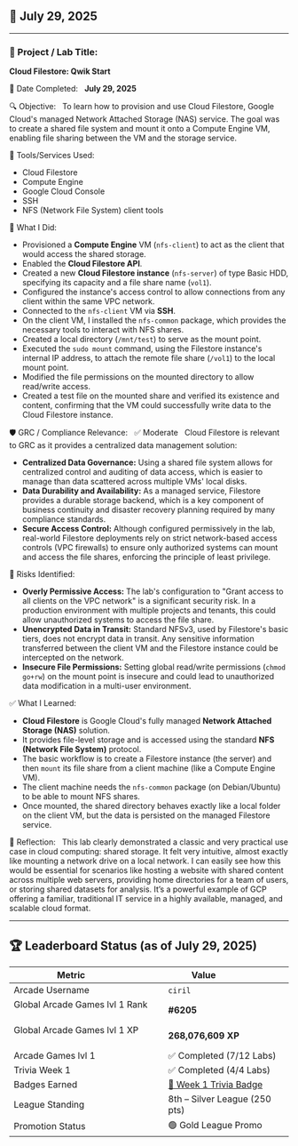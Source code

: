 ## 📅 July 29, 2025

---

### 🧩 Project / Lab Title:
**Cloud Filestore: Qwik Start**

📆 Date Completed:  
**July 29, 2025**

🔍 Objective:  
To learn how to provision and use Cloud Filestore, Google Cloud's managed Network Attached Storage (NAS) service. The goal was to create a shared file system and mount it onto a Compute Engine VM, enabling file sharing between the VM and the storage service.

🔧 Tools/Services Used:
- Cloud Filestore
- Compute Engine
- Google Cloud Console
- SSH
- NFS (Network File System) client tools

🧠 What I Did:
- Provisioned a **Compute Engine** VM (`nfs-client`) to act as the client that would access the shared storage.
- Enabled the **Cloud Filestore API**.
- Created a new **Cloud Filestore instance** (`nfs-server`) of type Basic HDD, specifying its capacity and a file share name (`vol1`).
- Configured the instance's access control to allow connections from any client within the same VPC network.
- Connected to the `nfs-client` VM via **SSH**.
- On the client VM, I installed the `nfs-common` package, which provides the necessary tools to interact with NFS shares.
- Created a local directory (`/mnt/test`) to serve as the mount point.
- Executed the `sudo mount` command, using the Filestore instance's internal IP address, to attach the remote file share (`/vol1`) to the local mount point.
- Modified the file permissions on the mounted directory to allow read/write access.
- Created a test file on the mounted share and verified its existence and content, confirming that the VM could successfully write data to the Cloud Filestore instance.

🛡️ GRC / Compliance Relevance:  
✅ Moderate  
Cloud Filestore is relevant to GRC as it provides a centralized data management solution:
- **Centralized Data Governance:** Using a shared file system allows for centralized control and auditing of data access, which is easier to manage than data scattered across multiple VMs' local disks.
- **Data Durability and Availability:** As a managed service, Filestore provides a durable storage backend, which is a key component of business continuity and disaster recovery planning required by many compliance standards.
- **Secure Access Control:** Although configured permissively in the lab, real-world Filestore deployments rely on strict network-based access controls (VPC firewalls) to ensure only authorized systems can mount and access the file shares, enforcing the principle of least privilege.

🚩 Risks Identified:  
- **Overly Permissive Access:** The lab's configuration to "Grant access to all clients on the VPC network" is a significant security risk. In a production environment with multiple projects and tenants, this could allow unauthorized systems to access the file share.
- **Unencrypted Data in Transit:** Standard NFSv3, used by Filestore's basic tiers, does not encrypt data in transit. Any sensitive information transferred between the client VM and the Filestore instance could be intercepted on the network.
- **Insecure File Permissions:** Setting global read/write permissions (`chmod go+rw`) on the mount point is insecure and could lead to unauthorized data modification in a multi-user environment.

✅ What I Learned:
- **Cloud Filestore** is Google Cloud's fully managed **Network Attached Storage (NAS)** solution.
- It provides file-level storage and is accessed using the standard **NFS (Network File System)** protocol.
- The basic workflow is to create a Filestore instance (the server) and then `mount` its file share from a client machine (like a Compute Engine VM).
- The client machine needs the `nfs-common` package (on Debian/Ubuntu) to be able to mount NFS shares.
- Once mounted, the shared directory behaves exactly like a local folder on the client VM, but the data is persisted on the managed Filestore service.

💭 Reflection:  
This lab clearly demonstrated a classic and very practical use case in cloud computing: shared storage. It felt very intuitive, almost exactly like mounting a network drive on a local network. I can easily see how this would be essential for scenarios like hosting a website with shared content across multiple web servers, providing home directories for a team of users, or storing shared datasets for analysis. It’s a powerful example of GCP offering a familiar, traditional IT service in a highly available, managed, and scalable cloud format.

---

## 🏆 Leaderboard Status (as of July 29, 2025)

| Metric              | Value                    |
|---------------------|--------------------------|
| Arcade Username     | `ciril`                  |
| Global Arcade Games lvl 1 Rank         | **#6205**                 |
| Global Arcade Games lvl 1 XP           | **268,076,609 XP**      |
| Arcade Games lvl 1       | ✅ Completed (7/12 Labs)  |
| Trivia Week 1       | ✅ Completed (4/4 Labs)  |
| Badges Earned       | [🏅 Week 1 Trivia Badge](https://www.cloudskillsboost.google/public_profiles/c8fd48a4-987d-4216-9635-d49fa00793da/badges/17140064)   |
| League Standing     | 8th – Silver League (250 pts) |
| Promotion Status    | 🟢 Gold League Promo |
